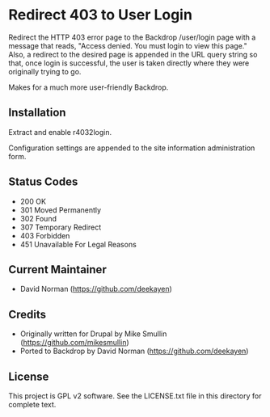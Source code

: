 
Redirect 403 to User Login
==========================

Redirect the HTTP 403 error page to the Backdrop /user/login page with a message
that reads, "Access denied. You must login to view this page." Also, a redirect
to the desired page is appended in the URL query string so that, once login is
successful, the user is taken directly where they were originally trying to go.

Makes for a much more user-friendly Backdrop.

Installation
------------

Extract and enable r4032login.

Configuration settings are appended to the site information administration form.

Status Codes
------------

* 200 OK
* 301 Moved Permanently
* 302 Found
* 307 Temporary Redirect
* 403 Forbidden
* 451 Unavailable For Legal Reasons

Current Maintainer
------------------

- David Norman (https://github.com/deekayen)

Credits
-------

- Originally written for Drupal by Mike Smullin (https://github.com/mikesmullin)
- Ported to Backdrop by David Norman (https://github.com/deekayen)

License
-------

This project is GPL v2 software. See the LICENSE.txt file in this directory for
complete text.
